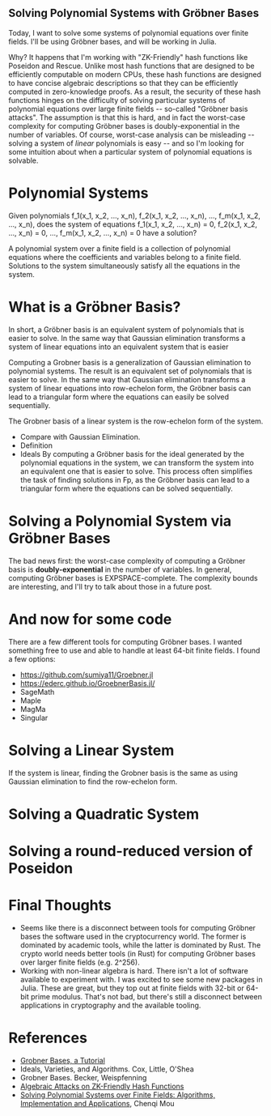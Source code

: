 ## Solving Polynomial Systems with Gröbner Bases

Today, I want to solve some systems of polynomial equations over finite fields. I'll be using Gröbner bases, and 
will be working in Julia.  

Why? It happens that I'm working with "ZK-Friendly" hash functions like Poseidon and Rescue. Unlike most hash functions 
that are designed to be efficiently computable on modern CPUs, these hash functions are designed to have concise algebraic 
descriptions so that they can be efficiently computed in zero-knowledge proofs. As a result, the security of these 
hash functions hinges on the difficulty of solving particular systems of polynomial equations over large finite 
fields -- so-called "Gröbner basis attacks". The assumption is that this is hard, and in fact the worst-case 
complexity for computing Gröbner bases is doubly-exponential in the number of variables. Of course, worst-case 
analysis can be misleading -- solving a system of *linear* polynomials is easy -- and so I'm looking for some 
intuition about when a particular system of polynomial equations is solvable.

 
# Polynomial Systems
Given polynomials f_1(x_1, x_2, ..., x_n), f_2(x_1, x_2, ..., x_n), ..., f_m(x_1, x_2, ..., x_n), does the system of
equations f_1(x_1, x_2, ..., x_n) = 0, f_2(x_1, x_2, ..., x_n) = 0, ..., f_m(x_1, x_2, ..., x_n) = 0 have a solution?

A polynomial system over a finite field is a collection of polynomial equations where the coefficients and variables 
belong to a finite field. Solutions to the system simultaneously satisfy all the equations in the system.

# What is a Gröbner Basis?
In short, a Gröbner basis is an equivalent system of polynomials that is easier to solve. In the same way that 
Gaussian elimination transforms a system of linear equations into an equivalent system that is easier



Computing a Grobner basis is a generalization of Gaussian elimination to polynomial systems. The result is an 
equivalent set of polynomials that is easier to solve. In the same way that Gaussian elimination transforms a system of
linear equations into row-echelon form, the Gröbner basis can lead to a triangular form where the equations can 
easily be solved sequentially. 

The Grobner basis of a linear system is the row-echelon form of the system.

- Compare with Gaussian Elimination.
- Definition
- Ideals
By computing a Gröbner basis for the ideal generated by the polynomial equations in the system, we can transform the 
system into an equivalent one that is easier to solve. This process often simplifies the task of finding solutions 
in Fp, as the Gröbner basis can lead to a triangular form where the equations can be solved sequentially.  


# Solving a Polynomial System via Gröbner Bases
The bad news first: the worst-case complexity of computing a Gröbner basis is **doubly-exponential** in the number of 
variables. In general, computing Gröbner bases is EXPSPACE-complete. The complexity bounds are interesting, and I'll 
try to talk about those in a future post.

# And now for some code
There are a few different tools for computing Gröbner bases. I wanted something free to use and able to handle at 
least 64-bit finite fields. I found a few options: 

- https://github.com/sumiya11/Groebner.jl 
- https://ederc.github.io/GroebnerBasis.jl/
- SageMath
- Maple
- MagMa
- Singular

# Solving a Linear System
If the system is linear, finding the Grobner basis is the same as using Gaussian elimination to find the row-echelon 
form.

# Solving a Quadratic System

# Solving a round-reduced version of Poseidon

# Final Thoughts
- Seems like there is a disconnect between tools for computing Gröbner bases the software used in the cryptocurrency 
  world. The former is dominated by academic tools, while the latter is dominated by Rust. The crypto world needs 
  better tools (in Rust) for computing Gröbner bases over larger finite fields (e.g. 2^256). 
- Working with non-linear algebra is hard. There isn't a lot of software available to experiment with. I was excited 
  to see some new packages in Julia. These are great, but they top out at finite fields with 32-bit or 64-bit prime 
  modulus. That's not bad, but there's still a disconnect between applications in cryptography and the available 
  tooling. 

# References
- [Grobner Bases, a Tutorial](https://www3.risc.jku.at/research/theorema/Groebner-Bases-Bibliography/gbbib_files/publication_190.pdf)
- Ideals, Varieties, and Algorithms. Cox, Little, O'Shea
- Grobner Bases. Becker, Weispfenning
- [Algebraic Attacks on ZK-Friendly Hash Functions](https://www.zellic.io/blog/algebraic-attacks-on-zk-hash-functions/)
- [Solving Polynomial Systems over Finite Fields: Algorithms, Implementation and Applications](https://theses.hal.science/tel-01110887/document), Chenqi Mou